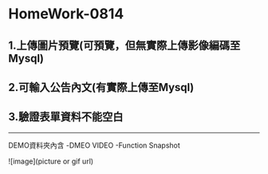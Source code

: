 # HomeWork-0814

## 1.上傳圖片預覽(可預覽，但無實際上傳影像編碼至Mysql)
## 2.可輸入公告內文(有實際上傳至Mysql)
## 3.驗證表單資料不能空白
--------------
DEMO資料夾內含
-DMEO VIDEO
-Function Snapshot

![image](picture or gif url)